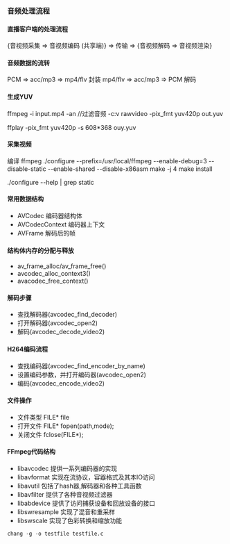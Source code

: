 ### 音频处理流程
#### 直播客户端的处理流程
{音视频采集 => 音视频编码 (共享端)} => 传输 => {音视频解码 => 音视频渲染}

#### 音频数据的流转
PCM => acc/mp3 => mp4/flv 封装
mp4/flv => acc/mp3 => PCM 解码

#### 生成YUV
ffmpeg -i 
  input.mp4 
  -an  //过滤音频
  -c:v rawvideo 
  -pix_fmt yuv420p out.yuv

ffplay -pix_fmt yuv420p -s 608*368 ouy.yuv

#### 采集视频
编译 ffmpeg
./configure --prefix=/usr/local/ffmpeg --enable-debug=3 --disable-static --enable-shared --disable-x86asm
make -j 4
make install


./configure --help | grep static


#### 常用数据结构
- AVCodec 编码器结构体
- AVCodecContext 编码器上下文
- AVFrame 解码后的帧

#### 结构体内存的分配与释放
- av_frame_alloc/av_frame_free()
- avcodec_alloc_context3()
- avacodec_free_context()

#### 解码步骤
- 查找解码器(avcodec_find_decoder)
- 打开解码器(avcodec_open2)
- 解码(avcodec_decode_video2)

#### H264编码流程
- 查找编码器(avcodec_find_encoder_by_name)
- 设置编码参数，并打开编码器(avcodec_open2)
- 编码(avcodec_encode_video2)

#### 文件操作
- 文件类型 FILE* file
- 打开文件 FILE* fopen(path,mode);
- 关闭文件 fclose(FILE*);

#### FFmpeg代码结构
- libavcodec 提供一系列编码器的实现
- libavformat 实现在流协议，容器格式及其本IO访问
- libavutil 包括了hash器,解码器和各种工具函数
- libavfilter 提供了各种音视频过滤器
- libabdevice 提供了访问捕获设备和回放设备的接口
- libswresample 实现了混音和重采样
- libswscale 实现了色彩转换和缩放功能


```
chang -g -o testfile testfile.c 
```